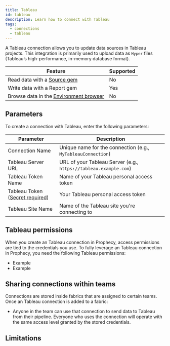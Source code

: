 ```yaml
---
title: Tableau
id: tableau
description: Learn how to connect with Tableau
tags:
  - connections
  - tableau
---
```


A Tableau connection allows you to update data sources in Tableau projects. This integration is primarily used to upload data as `Hyper` files (Tableau’s high-performance, in-memory database format).

| Feature                                                       | Supported |
| ------------------------------------------------------------- | --------- |
| Read data with a [Source gem](/analysts/source-target)        | No        |
| Write data with a Report gem                                  | Yes       |
| Browse data in the [Environment browser](/analysts/pipelines) | No        |

## Parameters

To create a connection with Tableau, enter the following parameters:

| Parameter                                                                 | Description                                                      |
| ------------------------------------------------------------------------- | ---------------------------------------------------------------- |
| Connection Name                                                           | Unique name for the connection (e.g., `MyTableauConnection`)     |
| Tableau Server URL                                                        | URL of your Tableau Server (e.g., `https://tableau.example.com`) |
| Tableau Token Name                                                        | Name of your Tableau personal access token                       |
| Tableau Token ([Secret required](docs/administration/secrets/secrets.md)) | Your Tableau personal access token                               |
| Tableau Site Name                                                         | Name of the Tableau site you're connecting to                    |

<!-- You can leverage your Tableau connection with the [TableauWrite](docs/analysts/development/gems/report/tableau.md) gem. -->

## Tableau permissions

When you create an Tableau connection in Prophecy, access permissions are tied to the credentials you use. To fully leverage an Tableau connection in Prophecy, you need the following Tableau permissions:

- Example
- Example

## Sharing connections within teams

Connections are stored inside fabrics that are assigned to certain teams. Once an Tableau connection is added to a fabric:

- Anyone in the team can use that connection to send data to Tableau from their pipeline. Everyone who uses the connection will operate with the same access level granted by the stored credentials.

## Limitations
